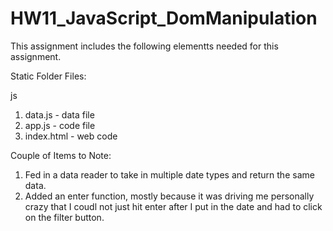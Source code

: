 # HW11_JavaScript_DomManipulation

This assignment includes the following elementts needed for this assignment.  

Static Folder Files:

js
1.  data.js - data file
2.  app.js - code file
3.  index.html - web code

Couple of Items to Note:
1.  Fed in a data reader to take in multiple date types and return the same data.
2.  Added an enter function, mostly because it was driving me personally crazy that I coudl not just hit enter after I put in the date and had to click on the filter button.  


